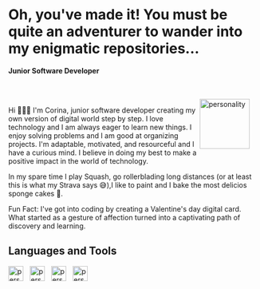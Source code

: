 # Oh, you've made it! You must be quite an adventurer to wander into my enigmatic repositories...

**Junior Software Developer**

<br/>
<br/>

<img align="right" width="100px" alt="personality" style="padding-right:20px" src="https://s3.amazonaws.com/shecodesio-production/uploads/files/000/090/370/original/pngegg.png?1689621386"/>

Hi 🙋🏻‍♀️ I'm Corina, junior software developer creating my own version of digital world step by step. I love technology and I am always eager to learn new things. I enjoy solving problems and I am good at organizing projects. I'm adaptable, motivated, and resourceful and I have a curious mind. I believe in doing my best to make a positive impact in the world of technology.

In my spare time I play Squash, go rollerblading long distances (or at least this is what my Strava says 😅),I like to paint and I bake the most delicios sponge cakes 🥰.

Fun Fact: I've got into coding by creating a Valentine's day digital card. What started as a gesture of affection turned into a captivating path of discovery and learning.

## Languages and Tools

<img align="left" width="30px" alt="personality" style="padding-right:10px" src="https://media.licdn.com/dms/image/C4E0BAQEHRfnOLgpl7g/company-logo_200_200/0/1519881942035?e=1697673600&v=beta&t=u35u2XVCnmhu0Br_3YwJordmUpu7MnFT6teuqEtVZ6w"/>

<img align="left" width="30px" alt="personality" style="padding-right:10px" src="https://s3.amazonaws.com/shecodesio-production/uploads/files/000/090/367/original/Daco_5348556.png?1689620638"/>

<img align="left" width="30px" alt="personality" style="padding-right:10px" src="https://s3.amazonaws.com/shecodesio-production/uploads/files/000/090/366/original/Daco_4672818.png?1689620631"/>

<img align="left" width="30px" alt="personality" style="padding-right:10px" src="https://media.licdn.com/dms/image/C560BAQGy6HfZ0i7mlA/company-logo_200_200/0/1628861565317?e=1697673600&v=beta&t=T_4M3AZu4BDtNztOcfHRVqOl9ihPh0ye-PAZ40KXboo"/>

<!--
**ecorina/ecorina** is a ✨ _special_ ✨ repository because its `README.md` (this file) appears on your GitHub profile.

Here are some ideas to get you started:

- 🔭 I’m currently working on
- 🌱 I’m currently learning
- 👯 I’m looking to collaborate on ...
- 🤔 I’m looking for help with ...
- 💬 Ask me about ...
- 📫 How to reach me: e_corina@hotmail.com
- ⚡ Fun fact:
-->
